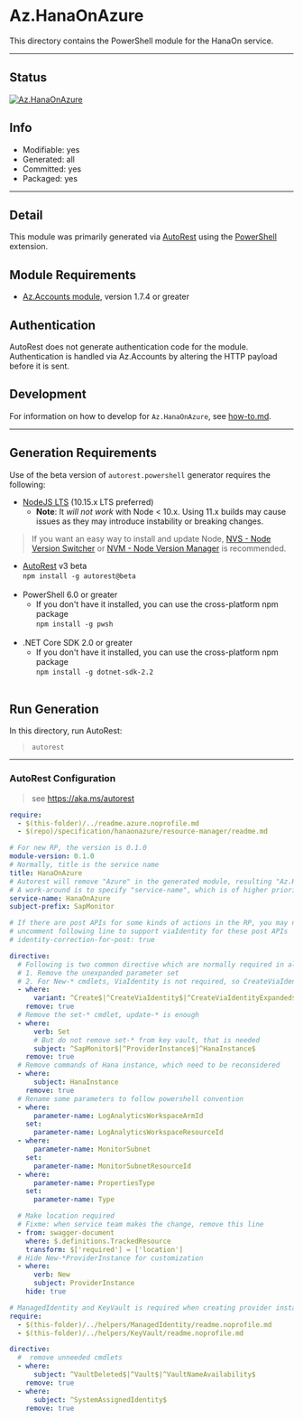<!-- region Generated -->
# Az.HanaOnAzure
This directory contains the PowerShell module for the HanaOn service.

---
## Status
[![Az.HanaOnAzure](https://img.shields.io/powershellgallery/v/Az.HanaOnAzure.svg?style=flat-square&label=Az.HanaOnAzure "Az.HanaOnAzure")](https://www.powershellgallery.com/packages/Az.HanaOnAzure/)

## Info
- Modifiable: yes
- Generated: all
- Committed: yes
- Packaged: yes

---
## Detail
This module was primarily generated via [AutoRest](https://github.com/Azure/autorest) using the [PowerShell](https://github.com/Azure/autorest.powershell) extension.

## Module Requirements
- [Az.Accounts module](https://www.powershellgallery.com/packages/Az.Accounts/), version 1.7.4 or greater

## Authentication
AutoRest does not generate authentication code for the module. Authentication is handled via Az.Accounts by altering the HTTP payload before it is sent.

## Development
For information on how to develop for `Az.HanaOnAzure`, see [how-to.md](how-to.md).
<!-- endregion -->

---
## Generation Requirements
Use of the beta version of `autorest.powershell` generator requires the following:
- [NodeJS LTS](https://nodejs.org) (10.15.x LTS preferred)
  - **Note**: It *will not work* with Node < 10.x. Using 11.x builds may cause issues as they may introduce instability or breaking changes.
> If you want an easy way to install and update Node, [NVS - Node Version Switcher](../nodejs/installing-via-nvs.md) or [NVM - Node Version Manager](../nodejs/installing-via-nvm.md) is recommended.
- [AutoRest](https://aka.ms/autorest) v3 beta <br>`npm install -g autorest@beta`<br>&nbsp;
- PowerShell 6.0 or greater
  - If you don't have it installed, you can use the cross-platform npm package <br>`npm install -g pwsh`<br>&nbsp;
- .NET Core SDK 2.0 or greater
  - If you don't have it installed, you can use the cross-platform npm package <br>`npm install -g dotnet-sdk-2.2`<br>&nbsp;

## Run Generation
In this directory, run AutoRest:
> `autorest`

---
### AutoRest Configuration
> see https://aka.ms/autorest

``` yaml
require:
  - $(this-folder)/../readme.azure.noprofile.md
  - $(repo)/specification/hanaonazure/resource-manager/readme.md

# For new RP, the version is 0.1.0
module-version: 0.1.0
# Normally, title is the service name
title: HanaOnAzure
# Autorest will remove "Azure" in the generated module, resulting "Az.HanaOn"
# A work-around is to specify "service-name", which is of higher priority when calc the module name
service-name: HanaOnAzure
subject-prefix: SapMonitor

# If there are post APIs for some kinds of actions in the RP, you may need to
# uncomment following line to support viaIdentity for these post APIs
# identity-correction-for-post: true

directive:
  # Following is two common directive which are normally required in all the RPs
  # 1. Remove the unexpanded parameter set
  # 2. For New-* cmdlets, ViaIdentity is not required, so CreateViaIdentityExpanded is removed as well
  - where:
      variant: ^Create$|^CreateViaIdentity$|^CreateViaIdentityExpanded$|^Update$|^UpdateViaIdentity$
    remove: true
  # Remove the set-* cmdlet, update-* is enough
  - where:
      verb: Set
      # But do not remove set-* from key vault, that is needed
      subject: ^SapMonitor$|^ProviderInstance$|^HanaInstance$
    remove: true
  # Remove commands of Hana instance, which need to be reconsidered
  - where:
      subject: HanaInstance
    remove: true
  # Rename some parameters to follow powershell convention
  - where:
      parameter-name: LogAnalyticsWorkspaceArmId
    set:
      parameter-name: LogAnalyticsWorkspaceResourceId
  - where:
      parameter-name: MonitorSubnet
    set:
      parameter-name: MonitorSubnetResourceId
  - where:
      parameter-name: PropertiesType
    set:
      parameter-name: Type

  # Make location required
  # Fixme: when service team makes the change, remove this line
  - from: swagger-document
    where: $.definitions.TrackedResource
    transform: $['required'] = ['location']
  # Hide New-*ProviderInstance for customization
  - where:
      verb: New
      subject: ProviderInstance
    hide: true
```

``` yaml
# ManagedIdentity and KeyVault is required when creating provider instance
require:
  - $(this-folder)/../helpers/ManagedIdentity/readme.noprofile.md
  - $(this-folder)/../helpers/KeyVault/readme.noprofile.md

directive:
  #  remove unneeded cmdlets
  - where:
      subject: ^VaultDeleted$|^Vault$|^VaultNameAvailability$
    remove: true
  - where:
      subject: ^SystemAssignedIdentity$
    remove: true
```
